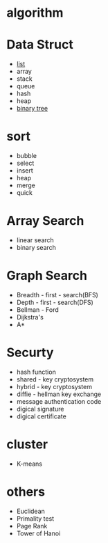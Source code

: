 # algorithm

# Data Struct
- [list](https://github.com/yumihsu/algorithm/blob/main/data_struct/link_list.ipynb)
- array
- stack
- queue
- hash
- heap
- [binary tree](https://github.com/yumihsu/algorithm/blob/main/data_struct/balance_tree.ipynb)

# sort
- bubble
- select
- insert
- heap
- merge
- quick

# Array Search
- linear search
- binary search

# Graph Search
- Breadth - first - search(BFS)
- Depth - first - search(DFS)
- Bellman - Ford
- Dijkstra's
- A*

# Securty
- hash function
- shared - key cryptosystem
- hybrid - key cryptosystem
- diffie - hellman key exchange
- message authentication code
- digical signature
- digical certificate

# cluster
- K-means

# others
- Euclidean
- Primality test
- Page Rank
- Tower of Hanoi
